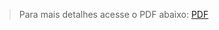 > Para mais detalhes acesse o PDF abaixo:
[PDF](https://github.com/lorenzoppx/Algoritmos_Deformacao_Placas/blob/master/Apresentacao_Deformacao_de_Placas.pdf)
